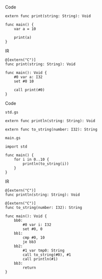 Code

    extern func print(string: String): Void

    func main() {
        var a = 10

        print(a)
    }

IR

    @[extern("C")]
    func print(string: String): Void

    func main(): Void {
        #0 var a: I32
        set #0 10

        call print(#0)
    }

Code

    std.gs

    extern func println(string: String): Void

    extern func to_string(number: I32): String

    main.gs

    import std

    func main() {
        for i in 0..10 {
            println(to_string(i))
        }
    }

IR

    @[extern("C")]
    func println(string: String): Void

    @[extern("C")]
    func to_string(number: I32): String

    func main(): Void {
        bb0:
            #0 var i: I32
            set #0, 0
        bb1:
            cmp #0, 10
            je bb3
        bb2:
            #1 var tmp0: String
            call to_string(#0), #1
            call println(#1)
        bb3:
            return
    }
